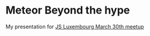 # Meteor Beyond the hype

My presentation for [JS Luxembourg March 30th meetup](http://goo.gl/xwqt2Y)

